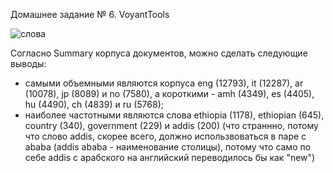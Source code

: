 Домашнее задание № 6. VoyantTools

![слова](https://user-images.githubusercontent.com/63372538/147604359-65ba623e-eaf8-4aa1-bdb0-8f505cc5bcd2.png)

Согласно Summary корпуса документов, можно сделать следующие выводы:
- самыми объемными являются корпуса eng (12793), it (12287), ar (10078), jp (8089) и no (7580), а короткими - amh (4349), es (4405), hu (4490), ch (4839) и ru (5768);
- наиболее частотными являются слова ethiopia (1178), ethiopian (645), country (340), government (229) и addis (200) (что страннно, потому что слово addis, скорее всего, должно использвоваться в паре с ababa (addis ababa - наименование столицы), потому что само по себе addis с арабского на английский переводилось бы как "new")

